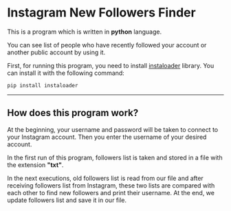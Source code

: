 # Instagram New Followers Finder

This is a program which is written in **python** language.

You can see list of people who have recently followed your account or another public account by using it.

First, for running this program, you need to install [instaloader](https://instaloader.github.io/) library. You can install it with the following command:
```
pip install instaloader
```
---
## How does this program work?
At the beginning, your username and password will be taken to connect to your Instagram account. Then you enter the username of your desired account.

In the first run of this program, followers list is taken and stored in a file with the extension **"txt"**.

In the next executions, old followers list is read from our file and after receiving followers list from Instagram, these two lists are compared with each other to find new followers and print their username.
At the end, we update followers list and save it in our file.